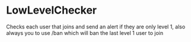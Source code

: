 LowLevelChecker
============
Checks each user that joins and send an alert if they are only level 1, also always you to use /ban which will ban the last level 1 user to join
